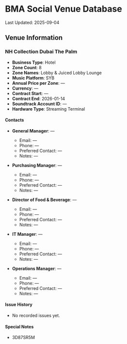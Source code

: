 # BMA Social Venue Database

Last Updated: 2025-09-04

## Venue Information

### NH Collection Dubai The Palm
- **Business Type**: Hotel
- **Zone Count**: 8
- **Zone Names**: Lobby & Juiced Lobby Lounge
- **Music Platform**: SYB
- **Annual Price per Zone**: —
- **Currency**: —
- **Contract Start**: —
- **Contract End**: 2026-01-14
- **Soundtrack Account ID**: —
- **Hardware Type**: Streaming Terminal

#### Contacts
- **General Manager**: —
  - Email: —
  - Phone: —
  - Preferred Contact: —
  - Notes: —

- **Purchasing Manager**: —
  - Email: —
  - Phone: —
  - Preferred Contact: —
  - Notes: —

- **Director of Food & Beverage**: —
  - Email: —
  - Phone: —
  - Preferred Contact: —
  - Notes: —

- **IT Manager**: —
  - Email: —
  - Phone: —
  - Preferred Contact: —
  - Notes: —

- **Operations Manager**: —
  - Email: —
  - Phone: —
  - Preferred Contact: —
  - Notes: —

#### Issue History
- No recorded issues yet.

#### Special Notes
- 3D87SR5M
